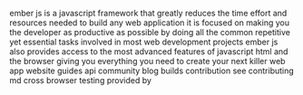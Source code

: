 ember js is a javascript framework that greatly reduces the time effort and resources needed to build any web application it is focused on making you the developer as productive as possible by doing all the common repetitive yet essential tasks involved in most web development projects ember js also provides access to the most advanced features of javascript html and the browser giving you everything you need to create your next killer web app website guides api community blog builds contribution see contributing md cross browser testing provided by
